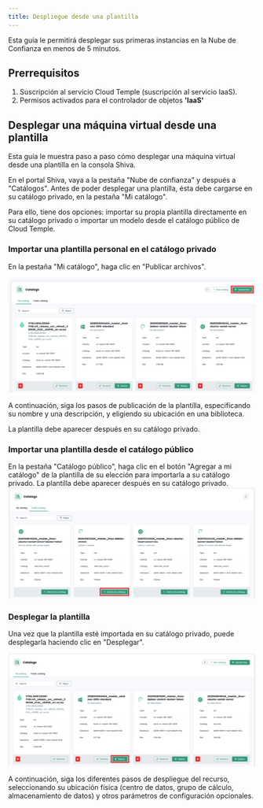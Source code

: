 ```yaml
---
title: Despliegue desde una plantilla
---
```


Esta guía le permitirá desplegar sus primeras instancias en la Nube de Confianza en menos de 5 minutos.

## __Prerrequisitos__
1. Suscripción al servicio Cloud Temple (suscripción al servicio IaaS).
2. Permisos activados para el controlador de objetos __'IaaS'__

## Desplegar una máquina virtual desde una plantilla
Esta guía le muestra paso a paso cómo desplegar una máquina virtual desde una plantilla en la consola Shiva.

En el portal Shiva, vaya a la pestaña "Nube de confianza" y después a "Catálogos". Antes de poder desplegar una plantilla, ésta debe cargarse en su catálogo privado, en la pestaña "Mi catálogo".

Para ello, tiene dos opciones: importar su propia plantilla directamente en su catálogo privado o importar un modelo desde el catálogo público de Cloud Temple.

### Importar una plantilla personal en el catálogo privado
En la pestaña "Mi catálogo", haga clic en "Publicar archivos".

![](images/shiva_catalogs_charger.png)


A continuación, siga los pasos de publicación de la plantilla, especificando su nombre y una descripción, y eligiendo su ubicación en una biblioteca.

La plantilla debe aparecer después en su catálogo privado.

### Importar una plantilla desde el catálogo público
En la pestaña "Catálogo público", haga clic en el botón "Agregar a mi catálogo" de la plantilla de su elección para importarla a su catálogo privado. La plantilla debe aparecer después en su catálogo privado.
![](images/shiva_catalogs_ajout.png)

### Desplegar la plantilla
Una vez que la plantilla esté importada en su catálogo privado, puede desplegarla haciendo clic en "Desplegar".

![](images/shiva_catalogs_deployer.png)

A continuación, siga los diferentes pasos de despliegue del recurso, seleccionando su ubicación física (centro de datos, grupo de cálculo, almacenamiento de datos) y otros parámetros de configuración opcionales.

